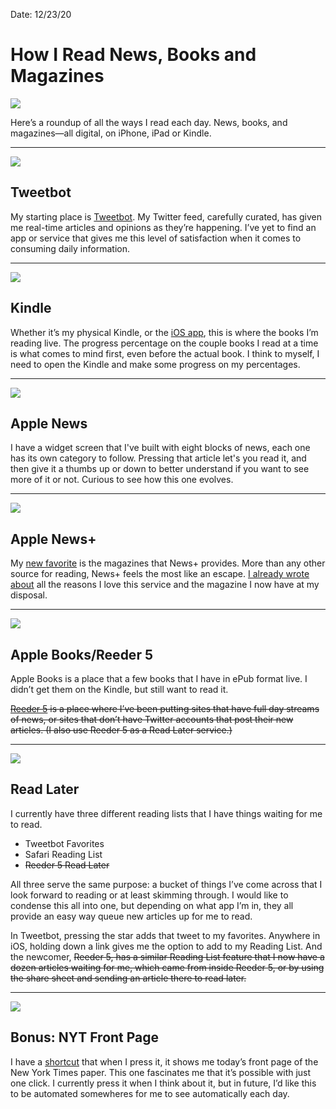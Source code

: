 Date: 12/23/20

# How I Read News, Books and Magazines

![](https://images.unsplash.com/photo-1590515659316-ece820f8e3db?ixlib=rb-1.2.1&q=80&fm=jpg&crop=entropy&cs=tinysrgb&dl=jaime-cuadra-9Yn25aZx4gg-unsplash.jpg&w=1920)

Here’s a roundup of all the ways I read each day. News, books, and magazines—all digital, on iPhone, iPad or Kindle. 

---- 

![](https://i.imgur.com/cL6kZwE.png)

## Tweetbot

My starting place is [Tweetbot](https://apps.apple.com/us/app/tweetbot-5-for-twitter/id1018355599). My Twitter feed, carefully curated, has given me real-time articles and opinions as they’re happening. I’ve yet to find an app or service that gives me this level of satisfaction when it comes to consuming daily information.

---- 

![](https://i.imgur.com/SRzZ4U9.png)

## Kindle

Whether it’s my physical Kindle, or the [iOS app](https://apps.apple.com/us/app/amazon-kindle/id302584613), this is where the books I’m reading live. The progress percentage on the couple books I read at a time is what comes to mind first, even before the actual book. I think to myself, I need to open the Kindle and make some progress on my percentages.

---- 

![](https://i.imgur.com/xAjuqVH.jpg)

## Apple News

I have a widget screen that I've built with eight blocks of news, each one has its own category to follow. Pressing that article let's you read it, and then give it a thumbs up or down to better understand if you want to see more of it or not. Curious to see how this one evolves.

---- 

![](https://i.imgur.com/TipaQbZ.jpg)

## Apple News+

My [new favorite](apple-news-and-my-love-for-magazines) is the magazines that News+ provides. More than any other source for reading, News+ feels the most like an escape. [I already wrote about](apple-news-and-my-love-for-magazines) all the reasons I love this service and the magazine I now have at my disposal.

---- 

![](https://i.imgur.com/B1jQDNz.png)

## Apple Books/Reeder 5

Apple Books is a place that a few books that I have in ePub format live. I didn’t get them on the Kindle, but still want to read it.

~~[Reeder 5](https://apps.apple.com/us/app/reeder-5/id1529445840) is a place where I’ve been putting sites that have full day streams of news, or sites that don’t have Twitter accounts that post their new articles. (I also use Reeder 5 as a Read Later service.)~~

---- 

![](https://i.imgur.com/i78vXH5.jpg)

## Read Later

I currently have three different reading lists that I have things waiting for me to read. 

- Tweetbot Favorites
- Safari Reading List
- ~~Reeder 5 Read Later~~

All three serve the same purpose: a bucket of things I’ve come across that I look forward to reading or at least skimming through. I would like to condense this all into one, but depending on what app I’m in, they all provide an easy way queue new articles up for me to read.

In Tweetbot, pressing the star adds that tweet to my favorites. Anywhere in iOS, holding down a link gives me the option to add to my Reading List. And the newcomer, ~~Reeder 5, has a similar Reading List feature that I now have a dozen articles waiting for me, which came from inside Reeder 5, or by using the share sheet and sending an article there to read later.~~

---- 

![](https://i.imgur.com/gnhQp0M.jpg)

## Bonus: NYT Front Page

I have a [shortcut](https://www.icloud.com/shortcuts/aa5ca25ff9e84767af55104e7728c939) that when I press it, it shows me today’s front page of the New York Times paper. This one fascinates me that it’s possible with just one click. I currently press it when I think about it, but in future, I’d like this to be automated somewheres for me to see automatically each day.


